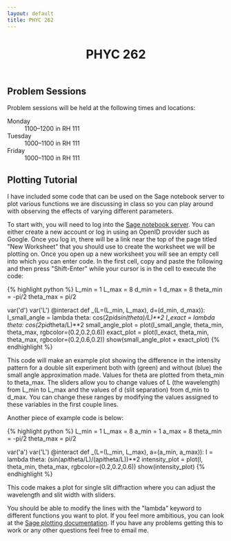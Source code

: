 ```yaml
---
layout: default
title: PHYC 262
---
```


<header>

PHYC 262
========

</header>
<div role="main">

Problem Sessions
----------------

Problem sessions will be held at the following times and locations:
<dl>
  <dt>Monday</dt>
  <dd>1100&ndash;1200 in RH 111</dd>
  <dt>Tuesday</dt>
  <dd>1000&ndash;1100 in RH 111</dd>
  <dt>Friday</dt>
  <dd>1000&ndash;1100 in RH 111</dd>
</dl>

Plotting Tutorial
-----------------

I have included some code that can be used on the Sage notebook server to plot
various functions we are discussing in class so you can play around with
observing the effects of varying different parameters.

To start with, you will need to log into the [Sage notebook server][snb]. You
can either create a new account or log in using an OpenID provider such as
Google. Once you log in, there will be a link near the top of the page titled
"New Worksheet" that you should use to create the worksheet we will be plotting
on. Once you open up a new worksheet you will see an empty cell into which you
can enter code. In the first cell, copy and paste the following and then press
"Shift-Enter" while your cursor is in the cell to execute the code:

{% highlight python %}
L_min = 1
L_max = 8
d_min = 1
d_max = 8
theta_min = -pi/2
theta_max = pi/2

var('d')
var('L')
@interact
def _(L=(L_min, L_max), d=(d_min, d_max)):
    I_small_angle = lambda theta: cos(2*pi*d*sin(theta)/L)**2
    I_exact = lambda theta: cos(2*pi*d*theta/L)**2
    small_angle_plot = plot(I_small_angle, theta_min, theta_max,
        rgbcolor=(0.2,0.2,0.6))
    exact_plot = plot(I_exact, theta_min, theta_max,
        rgbcolor=(0.2,0.6,0.2))
    show(small_angle_plot + exact_plot)
{% endhighlight %}

This code will make an example plot showing the difference in the intensity
pattern for a double slit experiment both with (green) and without (blue) the
small angle approximation made. Values for theta are plotted from theta_min to
theta_max. The sliders allow you to change values of L (the wavelength) from
L_min to L_max and the values of d (slit separation) from d_min to d_max. You
can change these ranges by modifying the values assigned to these variables in
the first couple lines.

Another piece of example code is below:

{% highlight python %}
L_min = 1
L_max = 8
a_min = 1
a_max = 8
theta_min = -pi/2
theta_max = pi/2

var('a')
var('L')
@interact
def _(L=(L_min, L_max), a=(a_min, a_max)):
    I = lambda theta: (sin(a*pi*theta/L)/(a*pi*theta/L))**2
    intensity_plot = plot(I, theta_min, theta_max, rgbcolor=(0.2,0.2,0.6))
    show(intensity_plot)
{% endhighlight %}

This code makes a plot for single slit diffraction where you can adjust the
wavelength and slit width with sliders.

You should be able to modify the lines with the "lambda" keyword to different
functions you want to plot. If you feel more ambitious, you can look at the
[Sage plotting documentation][spd]. If you have any problems getting this to
work or any other questions feel free to email me.

</div>

[snb]: http://www.sagenb.org "Sage notebook server"
[spd]: http://www.sagemath.org/doc/tutorial/tour_plotting.html "Sage plotting documentation"
